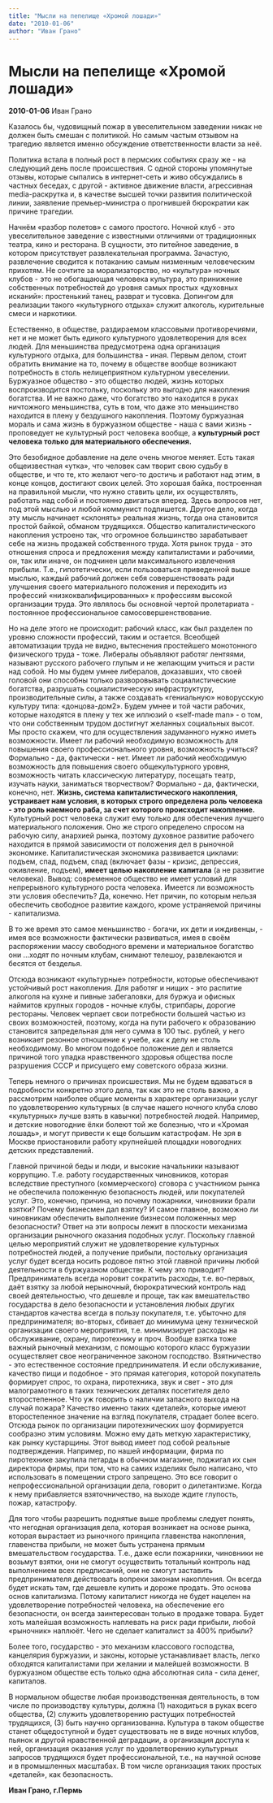 ```yaml
---
title: "Мысли на пепелище «Хромой лошади»"
date: "2010-01-06"
author: "Иван Грано"
---
```


# Мысли на пепелище «Хромой лошади»

**2010-01-06** Иван Грано

Казалось бы, чудовищный пожар в увеселительном заведении никак не должен быть смешан с политикой. Но самым частым отзывом на трагедию является именно обсуждение ответственности власти за неё.

Политика встала в полный рост в пермских событиях сразу же - на следующий день после происшествия. С одной стороны упомянутые отзывы, которые сыпались в интернет-сеть и живо обсуждались в частных беседах, с другой - активное движение власти, агрессивная media-раскрутка и, в качестве высшей точки развития политической линии, заявление премьер-министра о прогнившей бюрократии как причине трагедии.

Начнём «разбор полетов» с самого простого. Ночной клуб - это увеселительное заведение с известными отличиями от традиционных театра, кино и ресторана. В сущности, это питейное заведение, в котором присутствует развлекательная программа. Зачастую, развлечение сводится к потаканию самым низменным человеческим прихотям. Не сочтите за морализаторство, но «культура» ночных клубов - это не обогащающая человека культура, это принижение собственных потребностей до уровня самых простых «духовных исканий»: простенький танец, разврат и тусовка. Допингом для реализации такого «культурного отдыха» служит алкоголь, курительные смеси и наркотики.

Естественно, в обществе, раздираемом классовыми противоречиями, нет и не может быть единого культурного удовлетворения для всех людей. Для меньшинства предусмотрена одна организация культурного отдыха, для большинства - иная. Первым делом, стоит обратить внимание на то, почему в обществе вообще возникают потребность в столь нелицеприятном культурном увеселении. Буржуазное общество - это общество людей, жизнь которых воспроизводится постольку, поскольку это выгодно для накопления богатства. И не важно даже, что богатство это находится в руках ничтожного меньшинства, суть в том, что даже это меньшинство находится в плену у бездушного накопления. Поэтому буржуазная мораль и сама жизнь в буржуазном обществе - наша с вами жизнь - проповедует не культурный рост человека вообще, а **культурный рост человека только для материального обеспечения.** 

Это безобидное добавление на деле очень многое меняет. Есть такая общеизвестная «утка», что человек сам творит свою судьбу в обществе, и что те, кто желают чего-то достичь и работают над этим, в конце концов, достигают своих целей. Это хорошая байка, построенная на правильной мысли, что нужно ставить цели, их осуществлять, работать над собой и постоянно двигаться вперед. Здесь вопросов нет, под этой мыслью и любой коммунист подпишется. Другое дело, когда эту мысль начинает «склонять» реальная жизнь, тогда она становится простой байкой, обманом трудящихся. Общество капиталистического накопления устроено так, что огромное большинство зарабатывает себе на жизнь продажей собственного труда. Хотя рынок труда - это отношения спроса и предложения между капиталистами и рабочими, он, так или иначе, он подчинен цели максимального извлечения прибыли. Т.е., гипотетически, если пользоваться приведенной выше мыслью, каждый рабочий должен себя совершенствовать ради улучшения своего материального положения и переходить из профессий «низкоквалифицированных» к профессиям высокой организации труда. Это являлось бы основной чертой пролетариата - постоянное профессиональное самосовершенствование.

Но на деле этого не происходит: рабочий класс, как был разделен по уровню сложности профессий, таким и остается. Всеобщей автоматизации труда не видно, вытеснения простейшего монотонного физического труда - тоже. Либералы объявляют работяг лентяями, называют русского рабочего глупым и не желающим учиться и расти над собой. Но мы будем умнее либералов, доказавших, что своей головой они способны только разворовывать социалистические богатства, разрушать социалистическую инфраструктуру, производительные силы, а также создавать «гениальную» новорусскую культуру типа: «донцова-дом2». Будем умнее и той части рабочих, которые находятся в плену у тех же иллюзий о «self-made man» - о том, что они собственным трудом достигнут желанных социальных высот. Мы просто скажем, что для осуществления задуманного нужно иметь возможности. Имеет ли рабочий необходимую возможность для повышения своего профессионального уровня, возможность учиться? Формально - да, фактически - нет. Имеет ли рабочий необходимую возможность для повышения своего общекультурного уровня, возможность читать классическую литературу, посещать театр, изучать науки, заниматься творчеством? Формально - да, фактически, конечно, нет. **Жизнь, система капиталистического накопления, устраивает нам условия, в которых строго определена роль человека - это роль наемного раба, за счет которого происходит накопление.** Культурный рост человека служит ему только для обеспечения лучшего материального положения. Оно же строго определено спросом на рабочую силу, анархией рынка, поэтому духовное развитие рабочего находится в прямой зависимости от положения дел в рыночной экономике. Капиталистическая экономика развивается циклами: подъем, спад, подъем, спад (включает фазы - кризис, депрессия, оживление, подъем), **имеет целью накопление капитала** (а не развитие человека). Вывод: современное общество не имеет условий для непрерывного культурного роста человека. Имеется ли возможность эти условия обеспечить? Да, конечно. Нет причин, по которым нельзя обеспечить свободное развитие каждого, кроме устраняемой причины - капитализма.

В то же время это самое меньшинство - богачи, их дети и иждивенцы, - имея все возможности фактически развиваться, имея в своём распоряжении массу свободного времени и материальное богатство они ...ходят по ночным клубам, снимают телешоу, развлекаются и бесятся от безделья.

Отсюда возникают «культурные» потребности, которые обеспечивают устойчивый рост накопления. Для работяг и нищих - это распитие алкоголя на кухне и пивные забегаловки, для буржуа и офисных наймитов крупных городов - ночные клубы, стрипбары, дорогие рестораны. Человек черпает свои потребности большей частью из своих возможностей, поэтому, когда на пути рабочего к образованию становится запредельная для него сумма в 100 тыс. рублей, у него возникает резонное отношение к учебе, как к делу не столь необходимому. Во многом подобное положение дел и является причиной того упадка нравственного здоровья общества после разрушения СССР и присущего ему советского образа жизни.

Теперь немного о причинах происшествия. Мы не будем вдаваться в подробности конкретно этого дела, так как это не столь важно, а рассмотрим наиболее общие моменты в характере организации услуг по удовлетворению культурных (в случае нашего ночного клуба слово «культурных» лучше взять в кавычки) потребностей людей. Например, и детские новогодние ёлки болеют той же болезнью, что и «Хромая лошадь», и могут привести к еще большим катастрофам. Не зря в Москве приостановили работу крупнейшей площадки новогодних детских представлений.

Главной причиной беды и люди, и высокие начальники называют коррупцию. Т.е. работу государственных чиновников, которая вследствие преступного (коммерческого) сговора с участником рынка не обеспечила положенную безопасность людей, или покупателей услуг. Это, конечно, причина, но почему пожарники, чиновники брали взятки? Почему бизнесмен дал взятку? И самое главное, возможно ли чиновникам обеспечить выполнение бизнесом положенных мер безопасности? Ответ на эти вопросы лежит в плоскости механизма организации рыночного оказания подобных услуг. Поскольку главной целью мероприятий служит не удовлетворение культурных потребностей людей, а получение прибыли, постольку организация услуг будет всегда носить родовое пятно этой главной причины любой деятельности в буржуазном обществе. К чему это приводит? Предприниматель всегда норовит сократить расходы, т.е. во-первых, даёт взятку за любой нерыночный, бюрократический контроль над своей деятельностью, что дешевле и проще, так как вмешательство государства в дело безопасности и установления любых других стандартов качества всегда в пользу покупателя, т.е. убыточно для предпринимателя; во-вторых, сбивает до минимума цену технической организации своего мероприятия, т.е. минимизирует расходы на обслуживание, охрану, пиротехнику и проч. Вообще взятка тоже важный рыночный механизм, с помощью которого класс буржуазии осуществляет свое неограниченное законом господство. Взятничество - это естественное состояние предпринимателя. И если обслуживание, качество пищи и подобное - это прямая категория, которой покупатель формирует спрос, то охрана, пиротехника, звук и свет - это для малограмотного в таких технических деталях посетителя дело второстепенное. Что уж говорить о наличии запасного выхода на случай пожара? Качество именно таких «деталей», которые имеют второстепенное значение на взгляд покупателя, страдает более всего. Отсюда рынок по организации пиротехнических шоу формируется сообразно этим условиям. Можно ему дать меткую характеристику, как рынку кустарщины. Этот вывод имеет под собой реальные подтверждения. Например, по нашей информации, фирма по пиротехнике закупила петарды в обычном магазине, поджигал их сын директора фирмы, при том, что на самих изделиях было написано, что использовать в помещении строго запрещено. Это все говорит о непрофессиональной организации дела, говорит о дилетантизме. Когда к нему прибавляется взяточничество, на выходе ждите глупость, пожар, катастрофу.

Для того чтобы разрешить поднятые выше проблемы следует понять, что негодная организация дела, которая возникает на основе рынка, которая вырастает из рыночного принципа главенства накопления, главенства прибыли, не может быть устранена прямым вмешательством государства. Т.е., даже если пожарники, чиновники не возьмут взятки, они не смогут осуществить тотальный контроль над выполнением всех предписаний, они не смогут заставить предпринимателя действовать вопреки законам накопления. Он всегда будет искать там, где дешевле купить и дороже продать. Это основа основ капитализма. Потому капиталист никогда не будет нацелен на удовлетворение потребностей человека, на обеспечение его безопасности, он всегда заинтересован только в продаже товара. Будет хоть малейшая возможность наплевать на риск ради прибыли, любой «рыночник» наплюёт. Чего не сделает капиталист за 400% прибыли?

Более того, государство - это механизм классового господства, канцелярия буржуазии, и законы, которые устанавливает власть, легко обходятся капиталистами при желании и малейшей возможности. В буржуазном обществе есть только одна абсолютная сила - сила денег, капиталов.

В нормальном обществе любая производственная деятельность, в том числе по производству культуры, должна (1) находиться в руках всего общества, (2) служить удовлетворению растущих потребностей трудящихся, (3) быть научно организованна. Культура в таком обществе станет общедоступной и будет существовать не в виде ночных клубов, пьянок и другой нравственной деградации, а организация доступа к ней, организация оказания услуг по удовлетворению культурных запросов трудящихся будет профессиональной, т.е., на научной основе и в промышленных масштабах. В том числе организация таких простых «деталей», как безопасность.

**Иван Грано, г.Пермь**